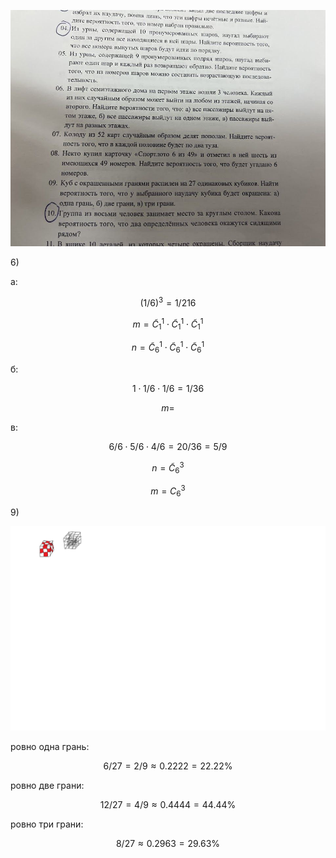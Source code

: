 ![alt text](photo_5357135768436472422_y.jpg)

6\)

<!-- ```math
\tilde C ^3 _6 = C ^3 _{6+3-1}
=\frac {
    n!
} {
    k! (n-k)!
}
=\frac {
    8!
} {
    3! (8-3)!
}
``` -->

а:
```math
(1/6)^3 = 1/216
```

$$m = \tilde C^1_1 \cdot \tilde C^1_1 \cdot \tilde C^1_1$$

```math
n = \tilde C^1_6 \cdot \tilde C^1_6 \cdot \tilde C^1_6
```

<!-- ---

Порядок не важен, повторения возможны

$$m = C^1_1 \cdot C^1_1 \cdot C^1_1$$

```math
n = C^1_6 \cdot C^1_6 \cdot C^1_6
``` -->

б:
```math
1 \cdot 1/6 \cdot 1/6 = 1/36
```

```math
m = 
```


в:
```math
% (1/6) * (1/5) * (1/4) = 1/120
6/6 \cdot 5/6 \cdot 4/6 = 20/36 = 5/9
```

$$n = \tilde C ^3 _6$$

```math
m = C^3_6
```

9\)

![alt text](cube.png)

ровно одна грань:
```math
6/27 = 2/9 \approx 0.2222 = 22.22\%
```

ровно две грани:
```math
12/27 = 4/9 \approx 0.4444 = 44.44\%
```

ровно три грани:
```math
8/27 \approx 0.2963 = 29.63\%
```